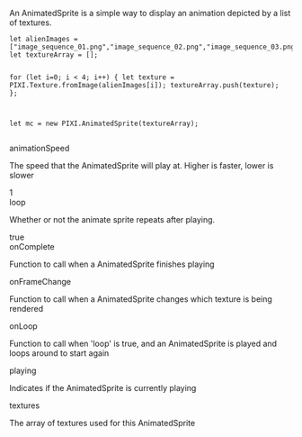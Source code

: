 <p>An AnimatedSprite is a simple way to display an animation depicted by a list of textures.</p>
<pre class="prettyprint source lang-js"><code>let alienImages = [&quot;image_sequence_01.png&quot;,&quot;image_sequence_02.png&quot;,&quot;image_sequence_03.png&quot;,&quot;image_sequence_04.png&quot;];
let textureArray = [];

for (let i=0; i &lt; 4; i++)
{
     let texture = PIXI.Texture.fromImage(alienImages[i]);
     textureArray.push(texture);
};

let mc = new PIXI.AnimatedSprite(textureArray);</code></pre>

<div class='prop'>
<div class='name'>animationSpeed</div>
<div class='prop-pixi-description'>
<p>The speed that the AnimatedSprite will play at. Higher is faster, lower is slower</p>
</div>
<div class='prop-pixi-default'>
1
</div></div>

<div class='prop'>
<div class='name'>loop</div>
<div class='prop-pixi-description'>
<p>Whether or not the animate sprite repeats after playing.</p>
</div>
<div class='prop-pixi-default'>
true
</div></div>

<div class='prop'>
<div class='name'>onComplete</div>
<div class='prop-pixi-description'>
<p>Function to call when a AnimatedSprite finishes playing</p>
</div>
</div>

<div class='prop'>
<div class='name'>onFrameChange</div>
<div class='prop-pixi-description'>
<p>Function to call when a AnimatedSprite changes which texture is being rendered</p>
</div>
</div>

<div class='prop'>
<div class='name'>onLoop</div>
<div class='prop-pixi-description'>
<p>Function to call when 'loop' is true, and an AnimatedSprite is played and loops around to start again</p>
</div>
</div>

<div class='prop'>
<div class='name'>playing</div>
<div class='prop-pixi-description'>
<p>Indicates if the AnimatedSprite is currently playing</p>
</div>
</div>

<div class='prop'>
<div class='name'>textures</div>
<div class='prop-pixi-description'>
<p>The array of textures used for this AnimatedSprite</p>
</div>
</div>